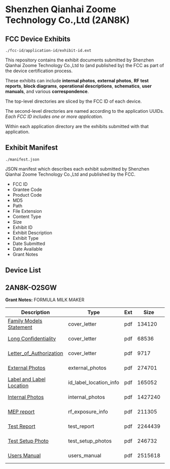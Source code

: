 # Shenzhen Qianhai Zoome Technology Co.,Ltd (2AN8K)
## FCC Device Exhibits

```
./fcc-id/application-id/exhibit-id.ext
```

This repository contains the exhibit documents submitted by Shenzhen Qianhai Zoome Technology Co.,Ltd to (and published by) the FCC as part of the device certification process.

These exhibits can include **internal photos**, **external photos**, **RF test reports**, **block diagrams**, **operational descriptions**, **schematics**, **user manuals**, and various **correspondence**.

The top-level directories are sliced by the FCC ID of each device.

The second-level directories are named according to the application UUIDs. *Each FCC ID includes one or more application.*

Within each application directory are the exhibits submitted with that application. 

## Exhibit Manifest

```
./manifest.json
```

JSON manifest which describes each exhibit submitted by Shenzhen Qianhai Zoome Technology Co.,Ltd and published by the FCC.

- FCC ID
- Grantee Code
- Product Code
- MD5
- Path
- File Extension
- Content Type
- Size
- Exhibit ID
- Exhibit Description
- Exhibit Type
- Date Submitted
- Date Available
- Grant Notes

## Device List
## 2AN8K-O2SGW
**Grant Notes:** FORMULA MILK MAKER

| Description | Type | Ext | Size | Submitted | Available |
| ----------- | ---- | --- | ---- | --------- | --------- |
| [Family Models Statement](2AN8K-O2SGW/6eac73df99329baa9002506f56bc5fae/3672115.pdf) | cover_letter | pdf | 134120 | 2017-12-12 | 2017-12-12 |
| [Long Confidentiality](2AN8K-O2SGW/6eac73df99329baa9002506f56bc5fae/3672116.pdf) | cover_letter | pdf | 68536 | 2017-12-12 | 2017-12-12 |
| [Letter_of_Authorization](2AN8K-O2SGW/6eac73df99329baa9002506f56bc5fae/3672117.pdf) | cover_letter | pdf | 9717 | 2017-12-12 | 2017-12-12 |
| [External Photos](2AN8K-O2SGW/6eac73df99329baa9002506f56bc5fae/3672104.pdf) | external_photos | pdf | 274701 | 2017-12-12 | 2017-12-12 |
| [Label and Label Location](2AN8K-O2SGW/6eac73df99329baa9002506f56bc5fae/3672110.pdf) | id_label_location_info | pdf | 165052 | 2017-12-12 | 2017-12-12 |
| [Internal Photos](2AN8K-O2SGW/6eac73df99329baa9002506f56bc5fae/3672105.pdf) | internal_photos | pdf | 1427240 | 2017-12-12 | 2017-12-12 |
| [MEP report](2AN8K-O2SGW/6eac73df99329baa9002506f56bc5fae/3672119.pdf) | rf_exposure_info | pdf | 211305 | 2017-12-12 | 2017-12-12 |
| [Test Report](2AN8K-O2SGW/6eac73df99329baa9002506f56bc5fae/3672118.pdf) | test_report | pdf | 2244439 | 2017-12-12 | 2017-12-12 |
| [Test Setup Photo](2AN8K-O2SGW/6eac73df99329baa9002506f56bc5fae/3672112.pdf) | test_setup_photos | pdf | 246732 | 2017-12-12 | 2017-12-12 |
| [Users Manual](2AN8K-O2SGW/6eac73df99329baa9002506f56bc5fae/3672113.pdf) | users_manual | pdf | 2515618 | 2017-12-12 | 2017-12-12 |

